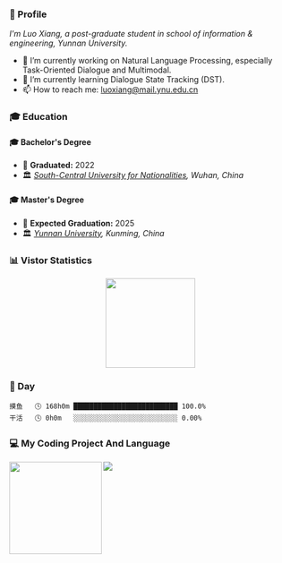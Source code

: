 ### 👋 Profile

*I'm Luo Xiang, a post-graduate student in school of information & engineering, Yunnan University.*

- 🔭 I’m currently working on Natural Language Processing, especially Task-Oriented Dialogue and Multimodal.
- 🌱 I’m currently learning Dialogue State Tracking (DST).
- 📫 How to reach me: luoxiang@mail.ynu.edu.cn



### 🎓 Education

#### 🎓 Bachelor's Degree
- 📅 **Graduated:** 2022
- 🏛️ *[South-Central University for Nationalities](https://www.scuec.edu.cn/), Wuhan, China*
  
#### 🎓 Master's Degree
- 📅 **Expected Graduation:** 2025
- 🏛️ *[Yunnan University](https://www.ynu.edu.cn/), Kunming, China*



### 📊 Vistor Statistics

<img src="https://count.getloli.com/get/@suntea233.github.readme?theme=gelbooru" style=" display: block; margin-left: auto; margin-right: auto; height: 160px"/>


### 🌺 Day

```text
摸鱼   🕓 168h0m ██████████████████████████ 100.0%
干活   🕓 0h0m   ░░░░░░░░░░░░░░░░░░░░░░░░░░ 0.00%
```


### 💻 My Coding Project And Language



<div>
    <img height="165" align="left" src="https://github-readme-stats.vercel.app/api?username=suntea233&theme=ambient_gradient&show_icons=true" />
    <img src="https://github-readme-stats.vercel.app/api/top-langs/?username=suntea233&theme=ambient_gradient&langs_count=6" />
</div>


<!--
**your-username/your-username** is a ✨ _special_ ✨ repository because its `README.md` (this file) appears on your GitHub profile.
-->

